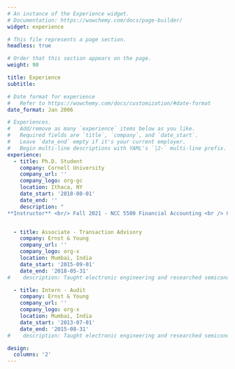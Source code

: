 ```yaml
---
# An instance of the Experience widget.
# Documentation: https://wowchemy.com/docs/page-builder/
widget: experience

# This file represents a page section.
headless: true

# Order that this section appears on the page.
weight: 90

title: Experience
subtitle: 

# Date format for experience
#   Refer to https://wowchemy.com/docs/customization/#date-format
date_format: Jan 2006

# Experiences.
#   Add/remove as many `experience` items below as you like.
#   Required fields are `title`, `company`, and `date_start`.
#   Leave `date_end` empty if it's your current employer.
#   Begin multi-line descriptions with YAML's `|2-` multi-line prefix.
experience:
  - title: Ph.D. Student
    company: Cornell University
    company_url: ''
    company_logo: org-gc
    location: Ithaca, NY
    date_start: '2018-08-01'
    date_end: ''
    description: "
**Instructor** <br/> Fall 2021 - NCC 5500 Financial Accounting <br /> &nbsp;&nbsp;&nbsp;&nbsp;&nbsp;&nbsp;&nbsp;&nbsp; Instructor rating - 4.7/5.0 <br /> Fall 2020 - NCC 5500 Financial Accounting <br /> &nbsp;&nbsp;&nbsp;&nbsp;&nbsp;&nbsp;&nbsp;&nbsp; Instructor rating - 3.9/5.0 <br/> <br/> **Teaching Assistant** <br/> Spring 2020 &nbsp;&nbsp;&nbsp; - NBA 5090 Advanced FSA <br /> Summer 2019 - NCC 5000 Financial Accounting <br /> Summer 2019 - NCCB 5000 Financial Accounting <br /> Fall 2019 &nbsp;&nbsp;&nbsp;&nbsp;&nbsp;&nbsp;&nbsp; - NCCW 5000 Financial Accounting"


  - title: Associate - Transaction Advisory
    company: Ernst & Young 
    company_url: ''
    company_logo: org-x
    location: Mumbai, India
    date_start: '2015-09-01'
    date_end: '2018-05-31'
#    description: Taught electronic engineering and researched semiconductor physics.

  - title: Intern - Audit
    company: Ernst & Young
    company_url: ''
    company_logo: org-x
    location: Mumbai, India
    date_start: '2013-07-01'
    date_end: '2015-08-31'
#    description: Taught electronic engineering and researched semiconductor physics.

design:
  columns: '2'
---
```

